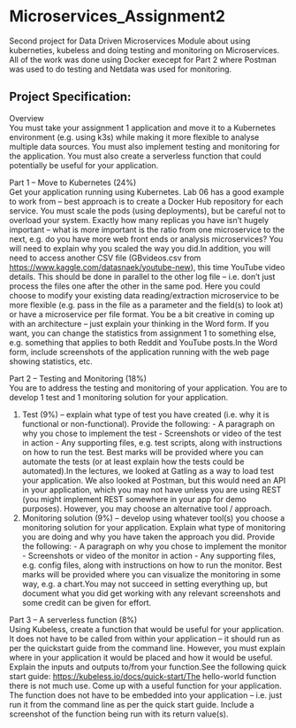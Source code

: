 # Microservices_Assignment2
Second project for Data Driven Microservices Module about using kuberneties, kubeless and doing testing and monitoring on Microservices.<br />
 All of the work was done using Docker execept for Part 2 where Postman was used to do testing and Netdata was used for monitoring.<br />

## Project Specification:<br />
Overview <br />
You must take your assignment 1 application and move it to a Kubernetes environment (e.g. using k3s) while making it more flexible to analyse multiple data sources. You must also implement testing and monitoring for the application. You must also create a serverless function that could potentially be useful for your application.<br />

Part 1 – Move to Kubernetes (24%) <br /> 
Get your application running using Kubernetes. Lab 06 has a good example to work from – best approach is to create a Docker Hub repository for each service. You must scale the pods (using deployments), but be careful not to overload your system. Exactly how many replicas you have isn’t hugely important – what is more important is the ratio from one microservice to the next, e.g. do you have more web front ends or analysis microservices? You will need to explain why you scaled the way you did.In addition, you will need to access another CSV file (GBvideos.csv from https://www.kaggle.com/datasnaek/youtube-new), this time YouTube video details. This should be done in parallel to the other log file – i.e. don’t just process the files one after the other in the same pod. Here you could choose to modify your existing data reading/extraction microservice to be more flexible (e.g. pass in the file as a parameter and the field(s) to look at) or have a microservice per file format. You be a bit creative in coming up with an architecture – just explain your thinking in the Word form. If you want, you can change the statistics from assignment 1 to something else, e.g. something that applies to both Reddit and YouTube posts.In the Word form, include screenshots of the application running with the web page showing statistics, etc.<br />

Part 2 – Testing and Monitoring (18%) <br /> 
You are to address the testing and monitoring of your application. You are to develop 1 test and 1 monitoring solution for your application. <br /> 
1. Test (9%) – explain what type of test you have created (i.e. why it is functional or non-functional). Provide the following: - A paragraph on why you chose to implement the test - Screenshots or video of the test in action - Any supporting files, e.g. test scripts, along with instructions on how to run the test. Best marks will be provided where you can automate the tests (or at least explain how the tests could be automated).In the lectures, we looked at Gatling as a way to load test your application. We also looked at Postman, but this would need an API in your application, which you may not have unless you are using REST (you might implement REST somewhere in your app for demo purposes). However, you may choose an alternative tool / approach. <br /> 
2. Monitoring solution (9%) – develop using whatever tool(s) you choose a monitoring solution for your application. Explain what type of monitoring you are doing and why you have taken the approach you did. Provide the following: - A paragraph on why you chose to implement the monitor - Screenshots or video of the monitor in action - Any supporting files, e.g. config files, along with instructions on how to run the monitor. Best marks will be provided where you can visualize the monitoring in some way, e.g. a chart.You may not succeed in setting everything up, but document what you did get working with any relevant screenshots and some credit can be given for effort.<br />

Part 3 – A serverless function (8%)<br /> 
Using Kubeless, create a function that would be useful for your application. It does not have to be called from within your application – it should run as per the quickstart guide from the command line. However, you must explain where in your application it would be placed and how it would be useful. Explain the inputs and outputs to/from your function.See the following quick start guide: https://kubeless.io/docs/quick-start/The hello-world function there is not much use. Come up with a useful function for your application. The function does not have to be embedded into your application – i.e. just run it from the command line as per the quick start guide. Include a screenshot of the function being run with its return value(s).<br />
